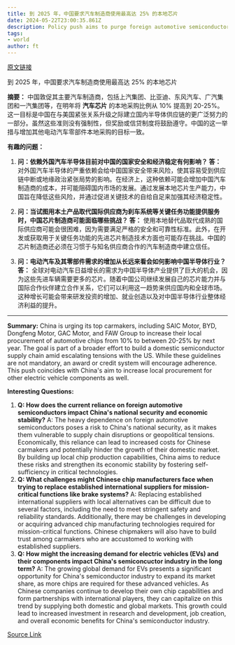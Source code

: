 ```yaml
---
title: 到 2025 年，中国要求汽车制造商使用最高达 25% 的本地芯片
date: 2024-05-22T23:00:35.861Z
description: Policy push aims to purge foreign automotive semiconductors in coming years
tags: 
- world
author: ft
---
```


[原文链接](https://ft.com/content/98a50ed8-1265-4f31-986f-6c874bc815f0)

到 2025 年，中国要求汽车制造商使用最高达 25% 的本地芯片

**摘要：**  中国敦促其主要汽车制造商，包括上汽集团、比亚迪、东风汽车、广汽集团和一汽集团等，在明年将 **汽车芯片** 的本地采购比例从 10% 提高到 20-25%。这一目标是中国在与美国紧张关系升级之际建立国内半导体供应链的更广泛努力的一部分。虽然这些准则没有强制性，但奖励或信贷制度将鼓励遵守。中国的这一举措与增加其他电动汽车零部件本地采购的目标一致。

**有趣的问题：**

1. **问：依赖外国汽车半导体目前对中国的国家安全和经济稳定有何影响？
   答：** 对外国汽车半导体的严重依赖会给中国国家安全带来风险，使其容易受到供应链中断或地缘政治紧张局势的影响。在经济上，这种依赖可能会增加中国汽车制造商的成本，并可能阻碍国内市场的发展。通过发展本地芯片生产能力，中国旨在降低这些风险，并通过促进关键技术的自给自足来加强其经济稳定性。

2. **问：当试图用本土产品取代国际供应商为刹车系统等关键任务功能提供服务时，中国芯片制造商可能面临哪些挑战？
   答：** 使用本地替代品取代成熟的国际供应商可能会很困难，因为需要满足严格的安全和可靠性标准。此外，在开发或获取用于关键任务功能的先进芯片制造技术方面也可能存在挑战。中国的芯片制造商还必须在习惯于与知名供应商合作的汽车制造商中建立信任。

3. **问：电动汽车及其零部件需求的增加从长远来看会如何影响中国半导体行业？
   答：** 全球对电动汽车日益增长的需求为中国半导体产业提供了巨大的机会，因为这些先进车辆需要更多的芯片。随着中国公司继续发展自己的芯片能力并与国际合作伙伴建立合作关系，它们可以利用这一趋势来供应国内和全球市场。这种增长可能会带来研发投资的增加、就业创造以及对中国半导体行业整体经济利益的提升。

---

**Summary:**
China is urging its top carmakers, including SAIC Motor, BYD, Dongfeng Motor, GAC Motor, and FAW Group to increase their local procurement of automotive chips from 10% to between 20-25% by next year. The goal is part of a broader effort to build a domestic semiconductor supply chain amid escalating tensions with the US. While these guidelines are not mandatory, an award or credit system will encourage adherence. This push coincides with China's aim to increase local procurement for other electric vehicle components as well.

**Interesting Questions:**
1. **Q: How does the current reliance on foreign automotive semiconductors impact China's national security and economic stability?**
   A: The heavy dependence on foreign automotive semiconductors poses a risk to China's national security, as it makes them vulnerable to supply chain disruptions or geopolitical tensions. Economically, this reliance can lead to increased costs for Chinese carmakers and potentially hinder the growth of their domestic market. By building up local chip production capabilities, China aims to reduce these risks and strengthen its economic stability by fostering self-sufficiency in critical technologies.
2. **Q: What challenges might Chinese chip manufacturers face when trying to replace established international suppliers for mission-critical functions like brake systems?**
   A: Replacing established international suppliers with local alternatives can be difficult due to several factors, including the need to meet stringent safety and reliability standards. Additionally, there may be challenges in developing or acquiring advanced chip manufacturing technologies required for mission-critical functions. Chinese chipmakers will also have to build trust among carmakers who are accustomed to working with established suppliers.
3. **Q: How might the increasing demand for electric vehicles (EVs) and their components impact China's semiconcuctor industry in the long term?**
   A: The growing global demand for EVs presents a significant opportunity for China's semiconductor industry to expand its market share, as more chips are required for these advanced vehicles. As Chinese companies continue to develop their own chip capabilities and form partnerships with international players, they can capitalize on this trend by supplying both domestic and global markets. This growth could lead to increased investment in research and development, job creation, and overall economic benefits for China's semiconductor industry.

[Source Link](https://ft.com/content/98a50ed8-1265-4f31-986f-6c874bc815f0)

